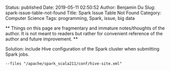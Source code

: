 Status: published
Date: 2019-05-11 02:50:52
Author: Benjamin Du
Slug: spark-issue-table-not-found
Title: Spark Issue Table Not Found
Category: Computer Science
Tags: programming, Spark, issue, big data

**
Things on this page are fragmentary and immature notes/thoughts of the author.
It is not meant to readers but rather for convenient reference of the author and future improvement.
**

Solution: include Hive configuration of the Spark cluster when submitting Spark jobs.

    --files "/apache/spark_scala211/conf/hive-site.xml"
